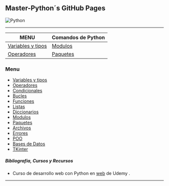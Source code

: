 ## Master-Python´s GitHub Pages
![Python](imagenes/python.ico)   


---
|   MENU	|   Comandos de Python	|
|-	|-	|
|   [Variables y tipos](variables.md)	|   [Modulos](modulos.md)	|
|   [Operadores](operadores.md)	|   [Paquetes](paquetes.md)	|

### Menu    
* [Variables y tipos](variables.md)
* [Operadores](operadores.md)
* [Condicionales](condicionales.md)
* [Bucles](bucles.md)
* [Funciones](funciones.md)
* [Listas](listas.md)
* [Diccionarios](diccionarios.md)
* [Modulos](modulos.md)
* [Paquetes](paquetes.md)
* [Archivos](archivos.md)
* [Errores](errores.md)
* [POO](poo.md)
* [Bases de Datos](db.md)
* [TKinter](tkinter.md)
   
##### Bibliografia, Cursos y Recursos   
* Curso de desarrollo web con Python en [web](https://www.udemy.com/course/master-en-python-aprender-python-django-flask-y-tkinter/) de Udemy .
---   
